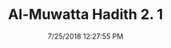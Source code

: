 ---
title        : "Al-Muwatta Hadith 2. 1"
date         : 7/25/2018 12:27:55 PM
draft        : false
type         : "hadith"
layout       : "hadith"
BookCode     : "AMH"
VolumeNumber : "2"
HadithNumber : "1"
categories  :  ["Purity - How to Do Wudu"]
---